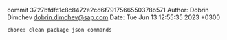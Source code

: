 commit 3727bfdfc1c8c8472e2cd6f7917566550378b571
Author: Dobrin Dimchev <dobrin.dimchev@sap.com>
Date:   Tue Jun 13 12:55:35 2023 +0300

    chore: clean package json commands

